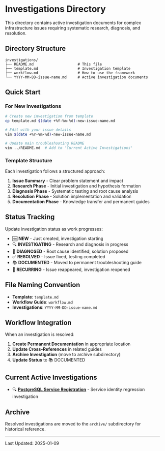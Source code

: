 # Investigations Directory

This directory contains active investigation documents for complex infrastructure issues requiring systematic research, diagnosis, and resolution.

## Directory Structure

```text
investigations/
├── README.md                    # This file
├── template.md                  # Investigation template
├── workflow.md                  # How to use the framework
└── YYYY-MM-DD-issue-name.md     # Active investigation documents
```

## Quick Start

### For New Investigations

```bash
# Create new investigation from template
cp template.md $(date +%Y-%m-%d)-new-issue-name.md

# Edit with your issue details
vim $(date +%Y-%m-%d)-new-issue-name.md

# Update main troubleshooting README
vim ../README.md  # Add to "Current Active Investigations"
```

### Template Structure

Each investigation follows a structured approach:

1. **Issue Summary** - Clear problem statement and impact
2. **Research Phase** - Initial investigation and hypothesis formation
3. **Diagnosis Phase** - Systematic testing and root cause analysis
4. **Resolution Phase** - Solution implementation and validation
5. **Documentation Phase** - Knowledge transfer and permanent guides

## Status Tracking

Update investigation status as work progresses:

- 🆕 **NEW** - Just created, investigation starting
- 🔍 **INVESTIGATING** - Research and diagnosis in progress
- 🎯 **DIAGNOSED** - Root cause identified, solution proposed
- ✅ **RESOLVED** - Issue fixed, testing completed
- 📚 **DOCUMENTED** - Moved to permanent troubleshooting guide
- 🔄 **RECURRING** - Issue reappeared, investigation reopened

## File Naming Convention

- **Template**: `template.md`
- **Workflow Guide**: `workflow.md`
- **Investigations**: `YYYY-MM-DD-issue-name.md`

## Workflow Integration

When an investigation is resolved:

1. **Create Permanent Documentation** in appropriate location
2. **Update Cross-References** in related guides
3. **Archive Investigation** (move to archive subdirectory)
4. **Update Status** to 📚 DOCUMENTED

## Current Active Investigations

- 🔍 **[PostgreSQL Service Registration](2025-01-09-postgresql-service-registration.md)** - Service identity regression investigation

## Archive

Resolved investigations are moved to the `archive/` subdirectory for historical reference.

---

Last Updated: 2025-01-09
